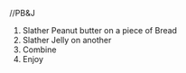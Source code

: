 //PB&J
1. Slather Peanut butter on a piece of Bread
2. Slather Jelly on another
3. Combine
4. Enjoy

